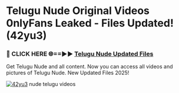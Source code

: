 # Telugu Nude Original Videos 0nlyFans Leaked - Files Updated! (42yu3)

<h3>🔴 CLICK HERE 🌐==►► <a href="https://tinyurl.com/yrmya6cz" rel="nofollow">Telugu Nude Updated Files</a></h3>

Get Telugu Nude and all content. Now you can access all videos and pictures of Telugu Nude. New Updated Files 2025!

[![42yu3](https://i.imgur.com/FMdXYCs.gif)](https://tinyurl.com/yrmya6cz)
nude telugu videos